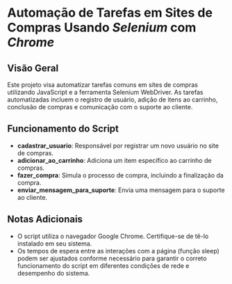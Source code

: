#  Automação de Tarefas em Sites de Compras Usando *Selenium* com *Chrome*
## Visão Geral
Este projeto visa automatizar tarefas comuns em sites de compras utilizando JavaScript e a ferramenta Selenium WebDriver. As tarefas automatizadas incluem o registro de usuário, adição de itens ao carrinho, conclusão de compras e comunicação com o suporte ao cliente.
## Funcionamento do Script
* **cadastrar_usuario**: Responsável por registrar um novo usuário no site de compras.
* **adicionar_ao_carrinho**: Adiciona um item específico ao carrinho de compras.
* **fazer_compra**: Simula o processo de compra, incluindo a finalização da compra.
* **enviar_mensagem_para_suporte**: Envia uma mensagem para o suporte ao cliente.
## Notas Adicionais
* O script utiliza o navegador Google Chrome. Certifique-se de tê-lo instalado em seu sistema.
* Os tempos de espera entre as interações com a página (função sleep) podem ser ajustados conforme necessário para garantir o correto funcionamento do script em diferentes condições de rede e desempenho do sistema.
